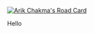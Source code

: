 [![Arik Chakma's Road Card](https://api.roadmap.sh/v1-badge/long/6439b80711a85692d8943a6b?variant=dark)](https://api.roadmap.sh/v1-badge/long/6439b80711a85692d8943a6b?variant=dark)

Hello
